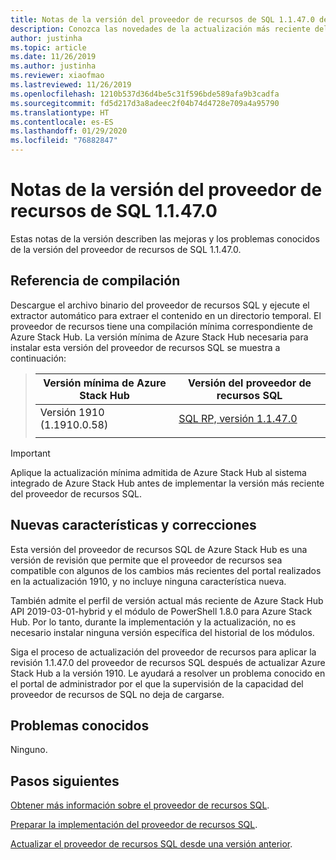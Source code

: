 ```yaml
---
title: Notas de la versión del proveedor de recursos de SQL 1.1.47.0 de Azure Stack Hub
description: Conozca las novedades de la actualización más reciente del proveedor de recursos SQL de Azure Stack Hub, incluidos los problemas conocidos y dónde descargarla.
author: justinha
ms.topic: article
ms.date: 11/26/2019
ms.author: justinha
ms.reviewer: xiaofmao
ms.lastreviewed: 11/26/2019
ms.openlocfilehash: 1210b537d36d4be5c31f596bde589afa9b3cadfa
ms.sourcegitcommit: fd5d217d3a8adeec2f04b74d4728e709a4a95790
ms.translationtype: HT
ms.contentlocale: es-ES
ms.lasthandoff: 01/29/2020
ms.locfileid: "76882847"
---
```

# <a name="sql-resource-provider-11470-release-notes"></a>Notas de la versión del proveedor de recursos de SQL 1.1.47.0

Estas notas de la versión describen las mejoras y los problemas conocidos de la versión del proveedor de recursos de SQL 1.1.47.0.

## <a name="build-reference"></a>Referencia de compilación
Descargue el archivo binario del proveedor de recursos SQL y ejecute el extractor automático para extraer el contenido en un directorio temporal. El proveedor de recursos tiene una compilación mínima correspondiente de Azure Stack Hub. La versión mínima de Azure Stack Hub necesaria para instalar esta versión del proveedor de recursos SQL se muestra a continuación:

> |Versión mínima de Azure Stack Hub|Versión del proveedor de recursos SQL|
> |-----|-----|
> |Versión 1910 (1.1910.0.58)|[SQL RP, versión 1.1.47.0](https://aka.ms/azurestacksqlrp11470)|  
> |     |     |

> [!IMPORTANT]
> Aplique la actualización mínima admitida de Azure Stack Hub al sistema integrado de Azure Stack Hub antes de implementar la versión más reciente del proveedor de recursos SQL.

## <a name="new-features-and-fixes"></a>Nuevas características y correcciones

Esta versión del proveedor de recursos SQL de Azure Stack Hub es una versión de revisión que permite que el proveedor de recursos sea compatible con algunos de los cambios más recientes del portal realizados en la actualización 1910, y no incluye ninguna característica nueva.

También admite el perfil de versión actual más reciente de Azure Stack Hub API 2019-03-01-hybrid y el módulo de PowerShell 1.8.0 para Azure Stack Hub. Por lo tanto, durante la implementación y la actualización, no es necesario instalar ninguna versión específica del historial de los módulos.

Siga el proceso de actualización del proveedor de recursos para aplicar la revisión 1.1.47.0 del proveedor de recursos SQL después de actualizar Azure Stack Hub a la versión 1910. Le ayudará a resolver un problema conocido en el portal de administrador por el que la supervisión de la capacidad del proveedor de recursos de SQL no deja de cargarse.

## <a name="known-issues"></a>Problemas conocidos

Ninguno.

## <a name="next-steps"></a>Pasos siguientes
[Obtener más información sobre el proveedor de recursos SQL](azure-stack-sql-resource-provider.md).

[Preparar la implementación del proveedor de recursos SQL](azure-stack-sql-resource-provider-deploy.md#prerequisites).

[Actualizar el proveedor de recursos SQL desde una versión anterior](azure-stack-sql-resource-provider-update.md). 
